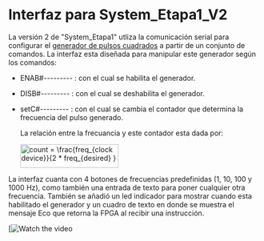 # Interfaz para System_Etapa1_V2

La versión 2 de "System_Etapa1" utliza la comunicación serial para configurar el [generador de pulsos cuadrados](https://github.com/DanielEstrada971102/Implementaciones_FPGA/blob/master/Lab3_implementaciones/System_etapa1_V2/System_etapa1_V2.srcs/sources_1/imports/Codigo_etapasLab/System_Etapa1_V2.vhd)
a partir de un conjunto de comandos. La interfaz esta diseñada para manipular este generador según los comandos:

* ENAB#--------- : con el cual se habilita el generador.
* DISB#--------- : con el cual se deshabilita el generador.
* setC#--------- : con el cual se cambia el contador que determina la frecuencia del pulso generado.
  
  La relación entre la frecuancia y este contador esta dada por: 
 
  <img src="http://www.sciweavers.org/tex2img.php?eq=count%20%3D%20%20%5Cfrac%7Bfreq_%7Bclock%20device%7D%7D%7B2%20%2A%20freq_%7Bdesired%7D%20%7D&bc=White&fc=Black&im=jpg&fs=12&ff=arev&edit=0" align="center" border="0" alt="count =  \frac{freq_{clock device}}{2 * freq_{desired} }" width="196" height="47" />
  
La interfaz cuanta con 4 botones de frecuencias predefinidas (1, 10, 100 y 1000 Hz), como también una entrada de texto para poner cualquier 
otra frecuencia. También se añadió un led indicador para mostrar cuando esta habilitado el generador y un cuadro de texto en donde se muestra
el mensaje Eco que retorna la FPGA al recibir una instrucción.

[![Watch the video]("/.images/sistema2.mp4")
